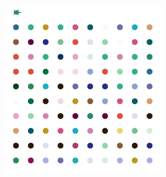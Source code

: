 <br><img src="https://raw.githubusercontent.com/Glitchier/Python-Programs-Intermediate/main/Day%204%20-%20Turtle%20Spots/Spots%20Painting/Screenshot.png"><br>

